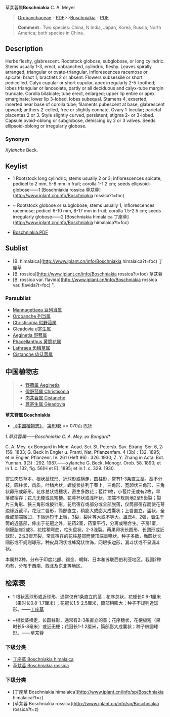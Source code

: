 草苁蓉属**Boschniakia** C. A. Meyer

> [Orobanchaceae](http://www.iplant.cn/info/Orobanchaceae?t=foc) - [PDF](http://www.iplant.cn/foc/pdf/Orobanchaceae.pdf)>>[Boschniakia](http://www.iplant.cn/info/Boschniakia?t=foc) - [PDF](http://www.iplant.cn/foc/pdf/Boschniakia.pdf)


> **Comment** : 
> Two species: China, N India, Japan, Korea, Russia, North America; both species in China.

## Description

Herbs fleshy, glabrescent. Rootstock globose, subglobose, or long cylindric. Stems usually 1-3, erect, unbranched, cylindric, fleshy. Leaves spirally arranged, triangular or ovate-triangular. Inflorescences racemose or spicate; bract 1; bractlets 2 or absent. Flowers subsessile or short pedicelled. Calyx cupular or short cupular, apex irregularly 2-5-toothed; lobes triangular or lanceolate, partly or all deciduous and calyx-tube margin truncate. Corolla bilabiate; tube erect, enlarged; upper lip entire or apex emarginate; lower lip 3-lobed, lobes subequal. Stamens 4, exserted, inserted near base of corolla tube; filaments pubescent at base, glabrescent upward; anthers 2-celled, free or slightly connate. Ovary 1-locular; parietal placentas 2 or 3. Style slightly curved, persistent; stigma 2- or 3-lobed. Capsule ovoid-oblong or subglobose, dehiscing by 2 or 3 valves. Seeds ellipsoid-oblong or irregularly globose.

### Synonym
*Xylanche* Beck.


## Keylist

* 1 Rootstock long cylindric; stems usually 2 or 3; inflorescences spicate; pedicel to 2 mm, 5-8 mm in fruit; corolla  1-1.2 cm; seeds ellipsoid-globose——1 [Boschniakia rossica 草苁蓉](http://www.iplant.cn/info/Boschniakia rossica?t=foc)
* ~ Rootstock globose or subglobose; stems usually 1; inflorescences racemose; pedicel 6-10 mm, 8-17 mm in  fruit; corolla 1.5-2.5 cm; seeds irregularly globose——2 [Boschniakia himalaica 丁座草](http://www.iplant.cn/info/Boschniakia himalaica?t=foc)


* [Boschniakia.PDF](http://www.iplant.cn/foc/pdf/Boschniakia.pdf)
## Sublist
* [B.  himalaica](http://www.iplant.cn/info/Boschniakia himalaica?t=foc)
 丁座草
* [B.  rossica](http://www.iplant.cn/info/Boschniakia rossica?t=foc)
 草苁蓉
* [B.  rossica var. flavida](http://www.iplant.cn/info/Boschniakia rossica var. flavida?t=foc) ",

### Parsublist

* [Mannagettaea  豆列当属](http://www.iplant.cn/info/Mannagettaea?t=foc)
* [Orobanche  列当属](http://www.iplant.cn/info/Orobanche?t=foc)
* [Christisonia  假野菰属](http://www.iplant.cn/info/Christisonia?t=foc)
* [Gleadovia  寄生属](http://www.iplant.cn/info/Gleadovia?t=foc)
* [Aeginetia  野菰属](Aeginetia-野菰属.md)
* [Phacellanthus  黄筒花属](http://www.iplant.cn/info/Phacellanthus?t=foc)
* [Lathraea  齿鳞草属](http://www.iplant.cn/info/Lathraea?t=foc)
* [Cistanche  肉苁蓉属](http://www.iplant.cn/info/Cistanche?t=foc)


## 中国植物志

> * [野菰属  Aeginetia](Aeginetia-野菰属.md)
> * [假野菰属  Christisonia](Christisonia-假野菰属.md)
> * [肉苁蓉属  Cistanche](Cistanche-肉苁蓉属.md)
> * [藨寄生属  Gleadovia](http://www.iplant.cn/info/Gleadovia?t=z)


**草苁蓉属 Boschniakia**

* [《中国植物志》](http://www.iplant.cn/frps)- [第69卷](http://www.iplant.cn/frps/vol/69) >> 070页 [PDF](http://www.iplant.cn/frps/pdf/69/070y.pdf)


**1.草苁蓉属*——Boschniakia C. A. Mey. ex Bongard**

C. A. Mey. ex Bongard in Mem. Acad. Sci. St. Petersb. Sav. Etrang. Ser. 6, 2: 159. 1833; G. Beck in Engler u. Prantl, Nat. Pflanzenfam. 4 (3b) : 132. 1895; et in Engler, Pflanzenr. IV. 261 (Heft 96) : 326. 1930; Z. Y. Zhang in Acta. Bot. Yunnan. 9(3) : 292. 1987.——xylanche G. Beck, Monogr. Orob. 58. 1890; et in 1. c. 132, fig. 56(H et E). 1895; et in 1. c. 329. 1930.

寄生肉质草本。根状茎球形、近球形或横走，圆柱形，常有1-3条直立茎。茎不分枝，圆柱状，肉质。叶鳞片状，螺旋状排列于茎上，三角形、宽卵状三角形、三角状卵形或卵形。花序总状或穗状，密生多数花；苞片1枚，小苞片无或有2枚，早落或宿存；花几无梗或具短梗。花萼杯状或浅杯状，顶端不规则地2至5齿裂；裂片三角形、狭三角形或披针形，花后宿存或部分或全部脱落，仅筒部宿存而使花萼边缘近截平。花冠二唇形，筒部直立，稍膨大或膨大成囊状；上唇直立，盔状，全缘或顶端微凹，下唇远短于上唇，3裂，裂片等大或不等大。雄蕊4，2强，着生于筒的近基部，伸出于花冠之外，花药2室，药室平行，分离或稍合生。子房1室，侧膜胎座2或3，花柱稍弯曲，柱头盘状，2-3浅裂。蒴果卵状长圆形、长圆形或近球形，2或3瓣开裂，常具宿存的花柱基部而使顶端呈喙状。种子多数，椭圆状长圆形或不规则球形，种皮具网状或蜂窝状纹饰，网眼多边形，漏斗状或不呈漏斗状。

本属共2种，分布于印度北部、锡金、朝鲜、日本和苏联西伯利亚地区。我国2种均有，分布于西南、西北及东北等地区。

## 检索表

* 1 根状茎球形或近球形，通常仅有1条直立的茎；花序总状，花梗长0.6-1厘米（果时长0.8-1.7厘米）；花冠长1.5-2.5厘米，筒部稍膨大；种子不规则近球形。——[丁座草](Boschniakia-himalaica-丁座草.md)

* ~根状茎横走，长圆柱形，通常有2-3条直立的茎；花序穗状，花梗极短（果时长5-8毫米）或近无梗；花冠长1-1.2厘米，筒部膨大成囊状；种子椭圆球形。——[草苁蓉](Boschniakia-rossica-草苁蓉.md)

### 下级分类
* [丁座草  Boschniakia himalaica](Boschniakia-himalaica-丁座草.md)
* [草苁蓉  Boschniakia rossica](Boschniakia-rossica-草苁蓉.md)

### 下级分类
* [丁座草  Boschniakia himalaica](http://www.iplant.cn/info/sp/Boschniakia himalaica?t=z)
* [草苁蓉  Boschniakia rossica](http://www.iplant.cn/info/sp/Boschniakia rossica?t=z)
